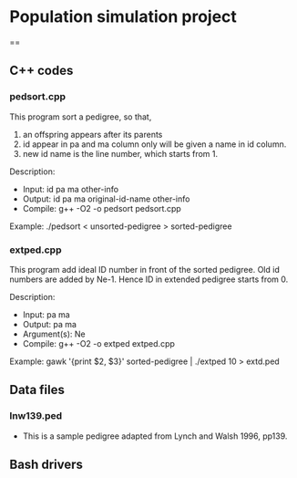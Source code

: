 # Population simulation project
==
## C++ codes
### pedsort.cpp
This program sort a pedigree, so that,
1. an offspring appears after its parents
2. id appear in pa and ma column only will be given a name in id column.
3. new id name is the line number, which starts from 1.

Description:
* Input: id pa ma other-info
* Output: id pa ma original-id-name other-info
* Compile: g++ -O2 -o pedsort pedsort.cpp

Example:
./pedsort < unsorted-pedigree > sorted-pedigree

### extped.cpp
This program add ideal ID number in front of the sorted pedigree.  Old id numbers are added by Ne-1. Hence ID in extended pedigree starts from 0.

Description:
* Input: pa ma
* Output: pa ma
* Argument(s): Ne
* Compile: g++ -O2 -o extped extped.cpp

Example:
gawk '{print $2, $3}' sorted-pedigree | ./extped 10 > extd.ped

## Data files
### lnw139.ped
* This is a sample pedigree adapted from Lynch and Walsh 1996, pp139.

## Bash drivers
